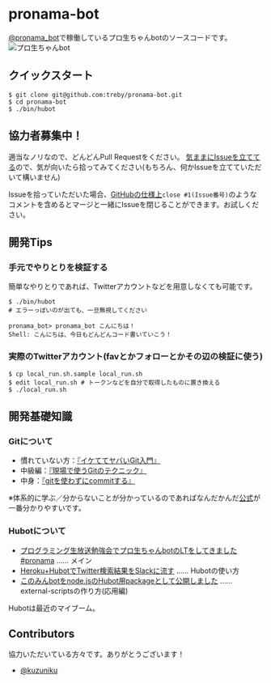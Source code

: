 # pronama-bot

[@pronama_bot](https://twitter.com/pronama_bot)で稼働しているプロ生ちゃんbotのソースコードです。
![プロ生ちゃんbot](https://cloud.githubusercontent.com/assets/1079365/7708258/67e6c522-fe8f-11e4-9494-40ee38bb0121.png)

## クイックスタート

```
$ git clone git@github.com:treby/pronama-bot.git
$ cd pronama-bot
$ ./bin/hubot
```

## 協力者募集中！
適当なノリなので、どんどんPull Requestをください。
[気ままにIssueを立ててる](https://github.com/treby/pronama-bot/issues)ので、気が向いたら拾ってみてください(もちろん、何かIssueを立てていただいて構いません)

Issueを拾っていただいた場合、[GitHubの仕様上](https://help.github.com/articles/closing-issues-via-commit-messages/#keywords-for-closing-issues)`close #1(Issue番号)`のようなコメントを含めるとマージと一緒にIssueを閉じることができます。お試しください。

## 開発Tips
### 手元でやりとりを検証する
簡単なやりとりであれば、Twitterアカウントなどを用意しなくても可能です。

```
$ ./bin/hubot
# エラーっぽいのが出ても、一旦無視してください

pronama_bot> pronama_bot こんにちは！
Shell: こんにちは、今日もどんどんコード書いていこう！
```

### 実際のTwitterアカウント(favとかフォローとかその辺の検証に使う)

```
$ cp local_run.sh.sample local_run.sh
$ edit local_run.sh # トークンなどを自分で取得したものに置き換える
$ ./local_run.sh
```

## 開発基礎知識

### Gitについて

- 慣れていない方：[『イケててヤバいGit入門』](http://labs.gree.jp/blog/2013/12/10049/)
- 中級編：[『現場で使うGitのテクニック』](http://qiita.com/treby/items/9184251b545d9ebc3198)
- 中身：[『gitを使わずにcommitする』](http://blog.spacemarket.com/code/commit-without-git/)

※体系的に学ぶ／分からないことが分かっているのであればなんだかんだ[公式](https://git-scm.com/book/ja/v1)が一番分かりやすいです。

### Hubotについて

- [プログラミング生放送勉強会でプロ生ちゃんbotのLTをしてきました #pronama](http://www.atelier-nodoka.net/2015/05/pronama-lt-pronama-bot/) …… メイン
- [Heroku+HubotでTwitter検索結果をSlackに流す](http://blog.spacemarket.com/code/twitter-watch-hubot-for-slack-on-heroku/) …… Hubotの使い方
- [このみんbotをnode.jsのHubot用packageとして公開しました](http://www.atelier-nodoka.net/2015/04/hubot-script-npm-publish/) …… external-scriptsの作り方(応用編)

Hubotは最近のマイブーム。

## Contributors
協力いただいている方々です。ありがとうございます！

- [@kuzuniku](https://github.com/kuzuniku)
